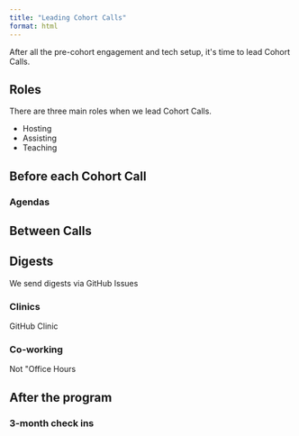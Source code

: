 ```yaml
---
title: "Leading Cohort Calls"
format: html
---
```


After all the pre-cohort engagement and tech setup, it's time to lead Cohort Calls. 

## Roles

There are three main roles when we lead Cohort Calls.

-   Hosting
-   Assisting
-   Teaching

## Before each Cohort Call

### Agendas

## Between Calls

## Digests

We send digests via GitHub Issues

### Clinics

GitHub Clinic

### Co-working

Not "Office Hours

## After the program

### 3-month check ins





